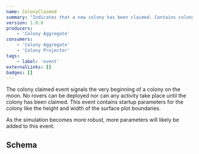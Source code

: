 ```yaml
---
name: ColonyClaimed
summary: "Indicates that a new colony has been claimed. Contains colony initialization parameters."
version: 1.0.0
producers:
    - 'Colony Aggregate'
consumers:
    - 'Colony Aggregate'
    - 'Colony Projector'
tags:
    - label: 'event'
externalLinks: []
badges: []
---
```

The colony claimed event signals the very beginning of a colony on the moon. No rovers can be deployed nor can any activity take place until the colony has been claimed. This event contains startup parameters for the colony like the height and width of the surface plot boundaries.

As the simulation becomes more robust, more parameters will likely be added to this event.

<Mermaid />

## Schema
<SchemaViewer />
